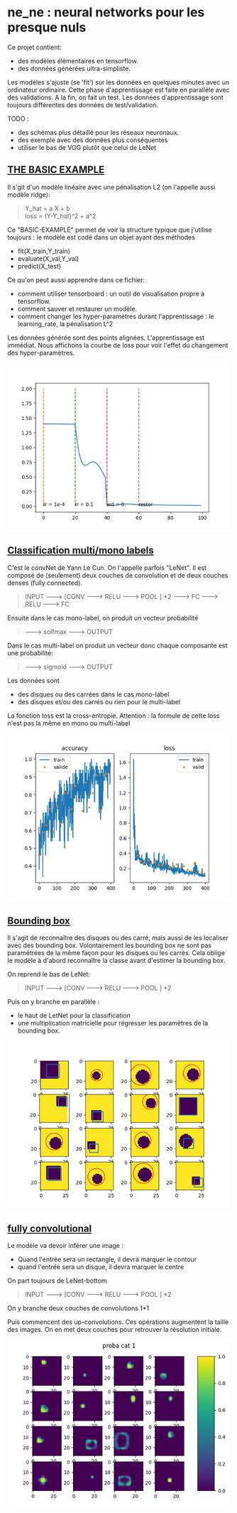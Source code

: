ne_ne : neural networks pour les presque nuls
============================================


Ce projet contient:
 * des modèles élémentaires en tensorflow. 
 * des données générées ultra-simpliste. 
 
 Les modèles s'ajuste (se 'fit') sur les données en quelques minutes avec un ordinateur ordinaire.
 Cette phase d'apprentissage est faite en parallèle avec des validations. A la fin, on fait un test. 
 Les données d'apprentissage sont toujours différentes des données de test/validation. 
 
 
 TODO : 
 * des schémas plus détaillé pour les réseaux neuronaux.
 * des exemple avec des données plus conséquentes
 * utiliser le bas de VGG plutôt que celui de LeNet
  
 
 
  [THE BASIC EXAMPLE](ne_ne/THE_BASIC_EXAMPLE.py)  
  --------------------------------------
  
  Il s'git d'un modèle linéaire avec une pénalisation L2 (on l'appelle aussi modèle ridge): 
  
  > Y_hat = a X + b  
  > loss = (Y-Y_hat)^2 + a^2
 
 
 Ce "BASIC-EXAMPLE" permet de voir la structure typique 
 que j'utilise toujours : le modèle est codé dans un objet ayant des méthodes
 * fit(X_train,Y_train)
 * evaluate(X_val,Y_val)
 * predict(X_test)
 
 
 Ce qu'on peut aussi apprendre dans ce fichier:
 * comment utiliser tensorboard : un outil de visualisation propre à tensorflow. 
 * comment sauver et restaurer un modèle. 
 * comment changer les hyper-paramètres durant l'apprentissage : le learning_rate, la pénalisation L^2  
 
 
 Les données générée sont des points alignées. L'apprentissage est immédiat. Nous affichons la courbe
 de loss pour voir l'effet du changement des hyper-paramètres. 
 
 
 ![courbe de loss](ne_ne/results/basic_ex_loss.png)
 
 
 
 
[Classification multi/mono labels](ne_ne/TasteExample/A_multi_vs_mono_labels.py)
----------------------------------------------------

C'est le convNet de Yann Le Cun. On l'appelle parfois "LeNet". Il est composé de (seulement) deux couches de
convolution et de deux couches denses (fully connected).    

> INPUT ---> \[CONV ---> RELU ---> POOL  \] *2 --->  FC ---> RELU ---> FC

Ensuite dans le cas mono-label, on produit un vecteur probabilité
>   ---> solfmax ---> OUTPUT

Dans le cas multi-label on produit un vecteur donc chaque composante est une probabilité:
>   --->  sigmoid ---> OUTPUT


Les données sont 
* des disques ou des carrées dans le cas mono-label
* des disques et/ou des carrés ou rien pour le multi-label


La fonction loss est la cross-entropie. 
Attention : la formule de cette loss n'est pas la même en mono ou multi-label


![courbe de loss mono label](ne_ne/results/A_mono_label/Figure_1.png)




[Bounding box](ne_ne/TasteExample/B_bounding_box.py)
---------------------------------------------

Il s'agit de reconnaître des disques ou des carré, mais aussi de les localiser avec
des bounding box.  Volontairement les bounding box ne sont pas 
paramétrées de la même façon pour les disques ou les carrés. Cela oblige le modèle à d'abord
reconnaître la classe avant d'estimer la bounding box. 


On reprend le bas de LeNet: 

> INPUT ---> \[CONV ---> RELU ---> POOL  \] *2

Puis on y branche en parallèle : 
* le haut de LetNet pour la classification
* une multiplication matricielle pour régresser les paramètres de la bounding box.


![bouding box](ne_ne/results/B_bounding/Figure_2.png)





[fully convolutional](ne_ne/TasteExample/C_fullyConv.py)
--------------------------------------------------

Le modèle va devoir inférer une image :
* Quand l'entrée sera un rectangle, il devra marquer le contour
* quand l'entrée sera un disque, il devra marquer le centre


On part toujours de LeNet-bottom  
> INPUT ---> \[CONV ---> RELU ---> POOL  \] *2

On y branche deux couches de convolutions 1*1

Puis commencent des up-convolutions. Ces opérations augmentent la taille des images. 
On en met deux couches pour retrouver la résolution initiale. 

![semgentation](ne_ne/results/C_both_catego_hidden/Figure_4.png)
















